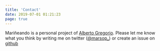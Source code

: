 ```yaml
---
title: 'Contact'
date: 2019-07-01 01:21:23
page: true
---
```


Mariñeando is a personal project of [Alberto Gregorio](https://albertogregorio.com). Please let me know what you think by writing me on twitter ([@marsop_](https://twitter.com/marsop_)) or create an issue on [github](https://github.com/marsop)
